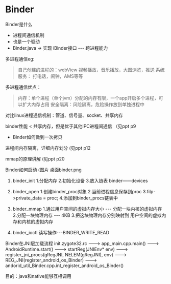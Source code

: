 # Binder 
Binder是什么
* 进程间通信机制
* 也是一个驱动
* Binder.java -> 实现 iBinder接口 --- 跨进程能力


多进程通信eg:
>自己创建的进程的：webView 视频播放，音乐播放，大图浏览，推送
>系统服务： 打电话，闹钟，AMS等等

多进程通信优点：
>内存：单个进程（单个jvm）分配的内存有限，一个app开启多个进程，可以扩大内存占用
>安全隔离：风险隔离，危险操作放到单独进程中


对比linux进程通信机制：管道、信号量、socket、共享内存

binder性能 < 共享内存，但是优于其他IPC进程间通信
（见ppt p9

* Binder如何做到一次拷贝

进程间内存隔离，详细内存划分
(见ppt p12


mmap的原理讲解
(见ppt p20


Binder如何启动
(图片 桌面binder.png

1. binder_init
    1.分配内存
    2.初始化设备
    3.放入链表 binder——devices

2. binder_open
    1.创建binder_proc对象
    2.当前进程信息保存到proc
    3.filp->private_data = proc;
    4.添加到binder_procs链表中

3. binder_mmap
    1.通过用户空间的虚拟内存大小 --- 分配一块内核的虚拟内存
    2.分配一块物理内存 --- 4KB
    3.把这块物理内存分别映射到 用户空间的虚拟内存和内核的虚拟内存

4. binder_ioctl
    读写操作---BINDER_WRITE_READ 


Binder在JNI层加载流程
init.zygote32.rc ---> app_main.cpp.main() ---> AndroidRuntime.start() ---> startReg(JNIEnv* env) ---> register_jni_procs(gRegJNI, NELEM(gRegJNI), env) --->  REG_JNI(register_android_os_Binder) ---> andorid_util_Binder.cpp.int_register_android_os_Binder()

目的：java和native能够互相调用


